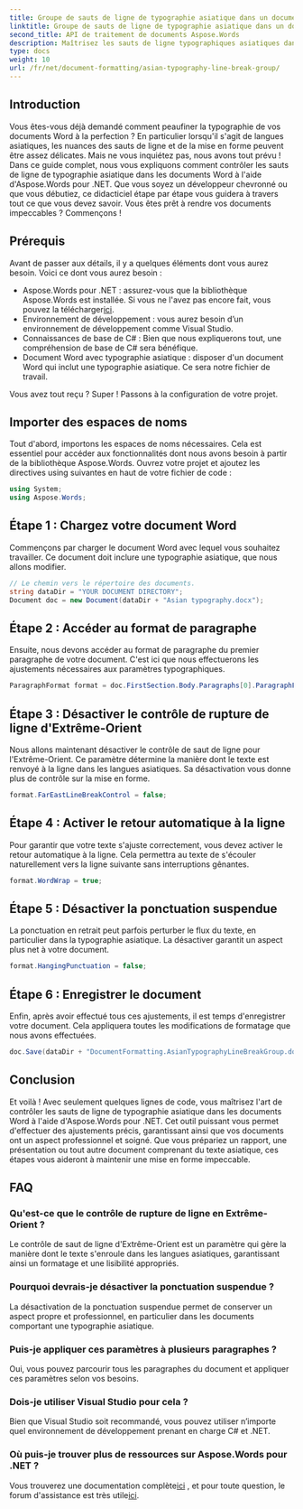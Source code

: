 ```yaml
---
title: Groupe de sauts de ligne de typographie asiatique dans un document Word
linktitle: Groupe de sauts de ligne de typographie asiatique dans un document Word
second_title: API de traitement de documents Aspose.Words
description: Maîtrisez les sauts de ligne typographiques asiatiques dans les documents Word à l'aide d'Aspose.Words pour .NET. Ce guide fournit un didacticiel étape par étape pour une mise en forme précise.
type: docs
weight: 10
url: /fr/net/document-formatting/asian-typography-line-break-group/
---
```

## Introduction

Vous êtes-vous déjà demandé comment peaufiner la typographie de vos documents Word à la perfection ? En particulier lorsqu'il s'agit de langues asiatiques, les nuances des sauts de ligne et de la mise en forme peuvent être assez délicates. Mais ne vous inquiétez pas, nous avons tout prévu ! Dans ce guide complet, nous vous expliquons comment contrôler les sauts de ligne de typographie asiatique dans les documents Word à l'aide d'Aspose.Words pour .NET. Que vous soyez un développeur chevronné ou que vous débutiez, ce didacticiel étape par étape vous guidera à travers tout ce que vous devez savoir. Vous êtes prêt à rendre vos documents impeccables ? Commençons !

## Prérequis

Avant de passer aux détails, il y a quelques éléments dont vous aurez besoin. Voici ce dont vous aurez besoin :

- Aspose.Words pour .NET : assurez-vous que la bibliothèque Aspose.Words est installée. Si vous ne l'avez pas encore fait, vous pouvez la télécharger[ici](https://releases.aspose.com/words/net/).
- Environnement de développement : vous aurez besoin d’un environnement de développement comme Visual Studio.
- Connaissances de base de C# : Bien que nous expliquerons tout, une compréhension de base de C# sera bénéfique.
- Document Word avec typographie asiatique : disposer d'un document Word qui inclut une typographie asiatique. Ce sera notre fichier de travail.

Vous avez tout reçu ? Super ! Passons à la configuration de votre projet.

## Importer des espaces de noms

Tout d'abord, importons les espaces de noms nécessaires. Cela est essentiel pour accéder aux fonctionnalités dont nous avons besoin à partir de la bibliothèque Aspose.Words. Ouvrez votre projet et ajoutez les directives using suivantes en haut de votre fichier de code :

```csharp
using System;
using Aspose.Words;
```

## Étape 1 : Chargez votre document Word

Commençons par charger le document Word avec lequel vous souhaitez travailler. Ce document doit inclure une typographie asiatique, que nous allons modifier.

```csharp
// Le chemin vers le répertoire des documents.
string dataDir = "YOUR DOCUMENT DIRECTORY";
Document doc = new Document(dataDir + "Asian typography.docx");
```

## Étape 2 : Accéder au format de paragraphe

Ensuite, nous devons accéder au format de paragraphe du premier paragraphe de votre document. C'est ici que nous effectuerons les ajustements nécessaires aux paramètres typographiques.

```csharp
ParagraphFormat format = doc.FirstSection.Body.Paragraphs[0].ParagraphFormat;
```

## Étape 3 : Désactiver le contrôle de rupture de ligne d'Extrême-Orient

Nous allons maintenant désactiver le contrôle de saut de ligne pour l'Extrême-Orient. Ce paramètre détermine la manière dont le texte est renvoyé à la ligne dans les langues asiatiques. Sa désactivation vous donne plus de contrôle sur la mise en forme.

```csharp
format.FarEastLineBreakControl = false;
```

## Étape 4 : Activer le retour automatique à la ligne

Pour garantir que votre texte s'ajuste correctement, vous devez activer le retour automatique à la ligne. Cela permettra au texte de s'écouler naturellement vers la ligne suivante sans interruptions gênantes.

```csharp
format.WordWrap = true;
```

## Étape 5 : Désactiver la ponctuation suspendue

La ponctuation en retrait peut parfois perturber le flux du texte, en particulier dans la typographie asiatique. La désactiver garantit un aspect plus net à votre document.

```csharp
format.HangingPunctuation = false;
```

## Étape 6 : Enregistrer le document

Enfin, après avoir effectué tous ces ajustements, il est temps d'enregistrer votre document. Cela appliquera toutes les modifications de formatage que nous avons effectuées.

```csharp
doc.Save(dataDir + "DocumentFormatting.AsianTypographyLineBreakGroup.docx");
```

## Conclusion

Et voilà ! Avec seulement quelques lignes de code, vous maîtrisez l'art de contrôler les sauts de ligne de typographie asiatique dans les documents Word à l'aide d'Aspose.Words pour .NET. Cet outil puissant vous permet d'effectuer des ajustements précis, garantissant ainsi que vos documents ont un aspect professionnel et soigné. Que vous prépariez un rapport, une présentation ou tout autre document comprenant du texte asiatique, ces étapes vous aideront à maintenir une mise en forme impeccable. 

## FAQ

### Qu'est-ce que le contrôle de rupture de ligne en Extrême-Orient ?
Le contrôle de saut de ligne d'Extrême-Orient est un paramètre qui gère la manière dont le texte s'enroule dans les langues asiatiques, garantissant ainsi un formatage et une lisibilité appropriés.

### Pourquoi devrais-je désactiver la ponctuation suspendue ?
La désactivation de la ponctuation suspendue permet de conserver un aspect propre et professionnel, en particulier dans les documents comportant une typographie asiatique.

### Puis-je appliquer ces paramètres à plusieurs paragraphes ?
Oui, vous pouvez parcourir tous les paragraphes du document et appliquer ces paramètres selon vos besoins.

### Dois-je utiliser Visual Studio pour cela ?
Bien que Visual Studio soit recommandé, vous pouvez utiliser n’importe quel environnement de développement prenant en charge C# et .NET.

### Où puis-je trouver plus de ressources sur Aspose.Words pour .NET ?
 Vous trouverez une documentation complète[ici](https://reference.aspose.com/words/net/) , et pour toute question, le forum d'assistance est très utile[ici](https://forum.aspose.com/c/words/8).
